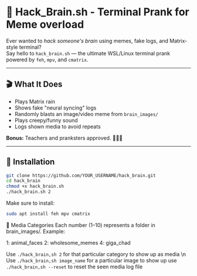 # 🧠 Hack_Brain.sh - Terminal Prank for Meme overload

Ever wanted to *hack someone's brain* using memes, fake logs, and Matrix-style terminal?  
Say hello to `hack_brain.sh` — the ultimate WSL/Linux terminal prank powered by `feh`, `mpv`, and `cmatrix`.

---

## 🎬 What It Does

- Plays Matrix rain
- Shows fake "neural syncing" logs
- Randomly blasts an image/video meme from `brain_images/`
- Plays creepy/funny sound
- Logs shown media to avoid repeats

**Bonus:** Teachers and pranksters approved. 🧑‍🏫✅

---

## 🚀 Installation

```bash
git clone https://github.com/YOUR_USERNAME/hack_brain.git
cd hack_brain
chmod +x hack_brain.sh
./hack_brain.sh 2
```
Make sure to install:
```bash
sudo apt install feh mpv cmatrix
```

🧃 Media Categories
Each number (1–10) represents a folder in brain_images/. Example:

1: animal_faces
2: wholesome_memes
4: giga_chad

Use ```./hack_brain,sh 2``` for that particular category to show up as media \n
Use ```./hack_brain,sh image_name``` for a particular image to show up
use ```./hack_brain,sh --reset``` to reset the seen media log file

